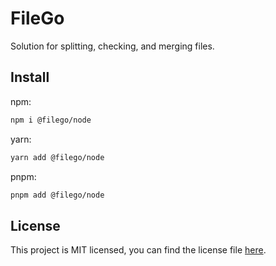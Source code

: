 # FileGo

Solution for splitting, checking, and merging files.

## Install

npm:

```bash
npm i @filego/node
```

yarn:

```bash
yarn add @filego/node
```

pnpm:

```bash
pnpm add @filego/node
```

## License

This project is MIT licensed, you can find the license file [here](./LICENSE).
